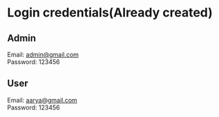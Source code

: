 # Login credentials(Already created)<br>
## Admin<br>
Email: admin@gmail.com<br>
Password: 123456<br>
## User<br>
Email: aarya@gmail.com<br>
Password: 123456<br>
